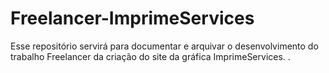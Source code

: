 # Freelancer-ImprimeServices
Esse repositório servirá para documentar e arquivar o desenvolvimento do trabalho Freelancer da criação do site da gráfica ImprimeServices.
.
